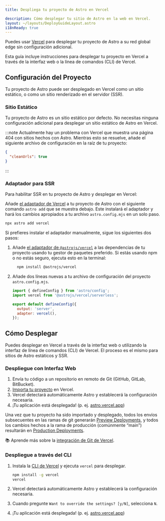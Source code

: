 ```yaml
---
title: Despliega tu proyecto de Astro en Vercel

description: Cómo desplegar tu sitio de Astro en la web en Vercel.
layout: ~/layouts/DeployGuideLayout.astro
i18nReady: true
---
```


Puedes usar [Vercel](http://vercel.com/) para desplegar tu proyecto de Astro a su red global edge sin configuración adicional.

Esta guía incluye instrucciones para desplegar tu proyecto en Vercel a través de la interfaz web o la línea de comandos (CLI) de Vercel.

## Configuración del Proyecto

Tu proyecto de Astro puede ser desplegado en Vercel como un sitio estático, o como un sitio renderizado en el servidor (SSR).

### Sitio Estático

Tu proyecto de Astro es un sitio estático por defecto. No necesitas ninguna configuración adicional para desplegar un sitio estático de Astro en Vercel.

:::note
Actualmente hay un problema con Vercel que muestra una página 404 con sitios hechos con Astro. Mientras esto se resuelve, añade el siguiente archivo de configuración en la raíz de tu proyecto:

```json title="vercel.json"
{
  "cleanUrls": true
}
```
:::

### Adaptador para SSR

Para habilitar SSR en tu proyecto de Astro y desplegar en Vercel:

Añade [el adaptador de Vercel](/es/guides/integrations-guide/vercel/) a tu proyecto de Astro con el siguiente comando `astro add` que se muestra debajo. Este instalará el adaptador y hará los cambios apropiados a tu archivo `astro.config.mjs` en un solo paso.


```bash
npx astro add vercel
```

Si prefieres instalar el adaptador manualmente, sigue los siguientes dos pasos:

1. Añade [el adaptador de `@astrojs/vercel`](/es/guides/integrations-guide/vercel/) a las dependencias de tu proyecto usando tu gestor de paquetes preferido. Si estás usando npm o no estás seguro, ejecuta esto en la terminal:


    ```bash
      npm install @astrojs/vercel
    ```

1. Añade dos líneas nuevas a tu archivo de configuración del proyecto `astro.config.mjs`.

    ```js title="astro.config.mjs" ins={2, 5-6}
    import { defineConfig } from 'astro/config';
    import vercel from '@astrojs/vercel/serverless';

    export default defineConfig({
      output: 'server',
      adapter: vercel(),
    });
    ```

## Cómo Desplegar

Puedes desplegar en Vercel a través de la interfaz web o utilizando la interfaz de línea de comandos (CLI) de Vercel. El proceso es el mismo para sitios de Astro estáticos y SSR.


### Despliegue con Interfaz Web

1. Envía tu código a un repositorio en remoto de Git (GitHub, GitLab, BitBucket).
2. [Importa tu proyecto](https://vercel.com/new) en Vercel.
3. Vercel detectará automáticamente Astro y establecerá la configuración necesaria.
4. ¡Tu aplicación está desplegada! (p. ej. [astro.vercel.app](https://astro.vercel.app/))

Una vez que tu proyecto ha sido importado y desplegado, todos los envíos subsecuentes en las ramas de git generarán [Preview Deployments](https://vercel.com/docs/concepts/deployments/environments#preview), y todos los cambios hechos a la rama de producción (comúnmente “main”) resultarán en [Production Deployments](https://vercel.com/docs/concepts/deployments/environments#production).

📚 Aprende más sobre la [integración de Git de Vercel](https://vercel.com/docs/concepts/git).


### Despliegue a través del CLI

1. Instala la [CLI de Vercel](https://vercel.com/cli) y ejecuta `vercel` para desplegar.

    ```bash
    npm install -g vercel
    vercel
    ```

2. Vercel detectará automáticamente Astro y establecerá la configuración necesaria.
3. Cuando pregunte `Want to override the settings? [y/N]`, selecciona `N`.
4. ¡Tu aplicación está desplegada! (p. ej. [astro.vercel.app](https://astro.vercel.app/))
